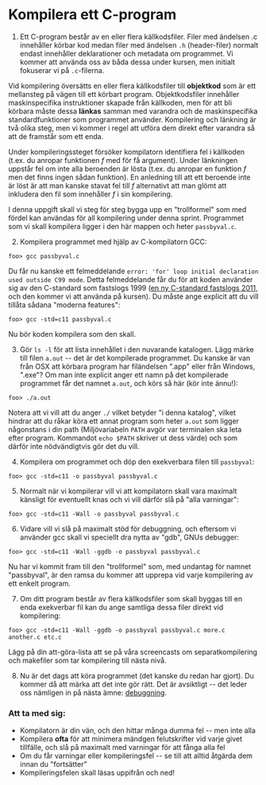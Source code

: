 Kompilera ett C-program
=======================

1. Ett C-program består av en eller flera källkodsfiler. Filer
  med ändelsen .c innehåller körbar kod medan filer med ändelsen
  `.h` (header-filer) normalt endast innehåller deklarationer och
  metadata om programmet. Vi kommer att använda oss av båda dessa
  under kursen, men initialt fokuserar vi på `.c`-filerna.

  Vid kompilering översätts en eller flera källkodsfiler till
  **objektkod** som är ett mellansteg på vägen till ett körbart
  program. Objektkodsfiler innehåller maskinspecifika
  instruktioner skapade från källkoden, men för att bli körbara
  måste dessa **länkas** samman med varandra och de
  maskinspecifika standardfunktioner som programmet använder.
  Kompilering och länkning är två olika steg, men vi kommer i
  regel att utföra dem direkt efter varandra så att de framstår
  som ett enda.

  Under kompileringssteget försöker kompilatorn identifiera fel i
  källkoden (t.ex. du anropar funktionen $f$ med för få argument).
  Under länkningen uppstår fel om inte alla beroenden är lösta
  (t.ex. du anropar en funktion $f$ men det finns ingen sådan
  funktion). En anledning till att ett beroende inte är löst är
  att man kanske stavat fel till $f$ alternativt att man glömt att
  inkludera den fil som innehåller $f$ i sin kompilering.

  I denna uppgift skall vi steg för steg bygga upp en
  "trollformel" som med fördel kan användas för all kompilering
  under denna sprint. Programmet som vi skall kompilera ligger i
  den här mappen och heter `passbyval.c`. 


2. Kompilera programmet med hjälp av C-kompilatorn GCC:

  ```
  foo> gcc passbyval.c
  ```

  Du får nu kanske ett felmeddelande `error: 'for' loop initial
  declaration used outside C99 mode`. Detta felmeddelande får du
  för att koden använder sig av den C-standard som fastslogs 1999
  ([en ny C-standard fastslogs 2011](http://en.wikipedia.org/wiki/C11_%28C_standard_revision%29),
  och den kommer vi att använda på kursen). Du måste ange explicit
  att du vill tillåta sådana "moderna features":

  ```
  foo> gcc -std=c11 passbyval.c
  ```

  Nu bör koden kompilera som den skall.

3. Gör `ls -l` för att lista innehållet i den nuvarande
  katalogen. Lägg märke till filen `a.out` -- det är det
  kompilerade programmet. Du kanske är van från OSX att körbara
  program har filändelsen ".app" eller från Windows, ".exe"?
  Om man inte explicit anger ett namn på det kompilerade
  programmet får det namnet `a.out`, och körs så här (kör
  inte ännu!):

  ```
  foo> ./a.out
  ```

  Notera att vi vill att du anger `./` vilket betyder "i denna
  katalog", vilket hindrar att du råkar köra ett annat program som
  heter `a.out` som ligger någonstans i din path (Miljövariabeln
  `PATH` avgör var terminalen ska leta efter program. Kommandot
  `echo $PATH` skriver ut dess värde) och som därför inte
  nödvändigtvis gör det du vill.

4. Kompilera om programmet och döp den exekverbara filen till
  `passbyval`:

  ```
  foo> gcc -std=c11 -o passbyval passbyval.c
  ```

5. Normalt när vi kompilerar vill vi att kompilatorn skall vara
  maximalt känsligt för eventuellt knas och vi vill därför slå på
  "alla varningar":

  ```
  foo> gcc -std=c11 -Wall -o passbyval passbyval.c
  ```

6. Vidare vill vi slå på maximalt stöd för debuggning, och
  eftersom vi använder gcc skall vi speciellt dra nytta av
  "gdb", GNUs debugger:

  ```
  foo> gcc -std=c11 -Wall -ggdb -o passbyval passbyval.c
  ```

  Nu har vi kommit fram till den "trollformel" som, med undantag
  för namnet "passbyval", är den ramsa du kommer att upprepa vid
  varje kompilering av ett enkelt program.

7. Om ditt program består av flera källkodsfiler som skall byggas
  till en enda exekverbar fil kan du ange samtliga dessa filer
  direkt vid kompilering:

  ```
  foo> gcc -std=c11 -Wall -ggdb -o passbyval passbyval.c more.c another.c etc.c
  ```

  Lägg på din att-göra-lista att se på våra screencasts om
  separatkompilering och makefiler som tar kompilering till nästa
  nivå.

8. Nu är det dags att köra programmet (det kanske du redan har
  gjort). Du kommer då att märka att det inte gör rätt. Det är
  avsiktligt -- det leder oss nämligen in på nästa ämne:
  [debuggning](../debuggning).

### Att ta med sig:

* Kompilatorn är din vän, och den hittar många dumma fel -- men inte alla
* Kompilera **ofta** för att minimera mändgen felutskrifter vid varje givet tillfälle, och slå på maximalt med varningar för att fånga alla fel
* Om du får varningar eller kompileringsfel -- se till att alltid åtgärda dem innan du "fortsätter"
* Kompileringsfelen skall läsas uppifrån och ned!
